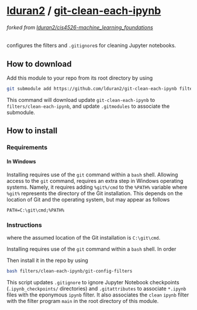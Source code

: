 # [lduran2] / [git-clean-each-ipynb]
###### forked from [lduran2/cis4526-machine_learning_foundations]

configures the filters and `.gitignore`s for cleaning Jupyter
notebooks.

## How to download

Add this module to your repo from its root directory by using
```bash
git submodule add https://github.com/lduran2/git-clean-each-ipynb filters/clean-each-ipynb
```

This command will download update `git-clean-each-ipynb` to
`filters/clean-each-ipynb`, and update `.gitmodules` to associate the
submodule.

## How to install

### Requirements

#### In Windows

Installing requires use of the `git` command within a `bash` shell.
Allowing access to the `git` command, requires an extra step in
Windows operating systems. Namely, it requires adding `%git%/cmd` to
the `%PATH%` variable where `%git%` represents the directory of the Git
installation.  This depends on the location of Git and the operating
system, but may appear as follows

```batch
PATH=C:\git\cmd;%PATH%
```

### Instructions

where the assumed location of the Git installation is `C:\git\cmd`.

Installing requires use of the `git` command within a `bash` shell.  In order

Then install it in the repo by using
```bash
bash filters/clean-each-ipynb/git-config-filters
```

This script updates `.gitignore` to ignore Jupyter Notebook checkpoints
(`.ipynb_checkpoints/` directories) and `.gitattributes` to associate
`*.ipynb` files with the eponymous `ipynb` filter.  It also associates
the `clean` `ipynb` filter with the filter program `main` in the root
directory of this module.

[lduran2]: https://github.com/lduran2
[git-clean-each-ipynb]: https://github.com/lduran2/git-clean-each-ipynb
[lduran2/cis4526-machine_learning_foundations]: https://github.com/lduran2/cis4526-machine_learning_foundations
